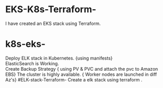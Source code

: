 # EKS-K8s-Terraform-
I have created an EKS stack using Terraform.
# k8s-eks-
Deploy  ELK stack in Kubernetes. {using manifests}  
ElasticSearch is Working.  
Create Backup Strategy  { using PV &amp; PVC  and attach the pvc to Amazon EBS}
The cluster is highly available.  { Worker nodes are launched in diff Az's}
#ELK-stack-Terraform-
Create a elk stack using terraform .

